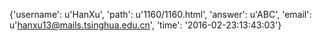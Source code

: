 {'username': u'HanXu', 'path': u'1160/1160.html', 'answer': u'ABC', 'email': u'hanxu13@mails.tsinghua.edu.cn', 'time': '2016-02-23:13:43:03'}